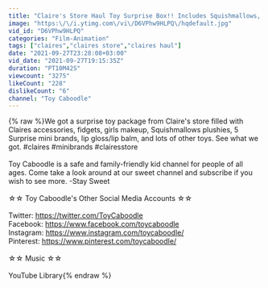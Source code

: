 ```yaml
---
title: "Claire's Store Haul Toy Surprise Box!! Includes Squishmallows, Mini Brands, Makeup, Jewelry, Fidgets"
image: "https:\/\/i.ytimg.com\/vi\/D6VPhw9HLPQ\/hqdefault.jpg"
vid_id: "D6VPhw9HLPQ"
categories: "Film-Animation"
tags: ["claires","claires store","claires haul"]
date: "2021-09-27T23:28:08+03:00"
vid_date: "2021-09-27T19:15:35Z"
duration: "PT10M42S"
viewcount: "3275"
likeCount: "228"
dislikeCount: "6"
channel: "Toy Caboodle"
---
```

{% raw %}We got a surprise toy package from Claire's store filled with Claires accessories, fidgets, girls makeup, Squishmallows plushies, 5 Surprise mini brands, lip gloss/lip balm, and lots of other toys. See what we got. #claires #minibrands #clairesstore <br /><br />Toy Caboodle is a safe and family-friendly kid channel for people of all ages. Come take a look around at our sweet channel and subscribe if you wish to see more. -Stay Sweet<br /><br />☆☆ Toy Caboodle's Other Social Media Accounts ☆☆<br /><br />Twitter: <a rel="nofollow" target="blank" href="https://twitter.com/ToyCaboodle">https://twitter.com/ToyCaboodle</a><br />Facebook: <a rel="nofollow" target="blank" href="https://www.facebook.com/toycaboodle">https://www.facebook.com/toycaboodle</a><br />Instagram: <a rel="nofollow" target="blank" href="https://www.instagram.com/toycaboodle/">https://www.instagram.com/toycaboodle/</a><br />Pinterest: <a rel="nofollow" target="blank" href="https://www.pinterest.com/toycaboodle/">https://www.pinterest.com/toycaboodle/</a><br /><br />☆☆ Music ☆☆<br /><br />YouTube Library{% endraw %}
